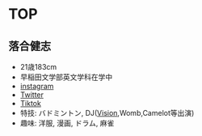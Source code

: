 # TOP
## 落合健志
+ 21歳183cm
+ 早稲田文学部英文学科在学中
+ [instagram](https://www.instagram.com/ochiai.pdf/)
+ [Twitter](https://twitter.com/kenjiochiai)
+ [Tiktok](http://vt.tiktok.com/JYfbCh/)
+ 特技: バドミントン, DJ([Vision](http://www.vision-tokyo.com/artist/chai-2),Womb,Camelot等出演)
+ 趣味: 洋服, 漫画, ドラム, 麻雀
